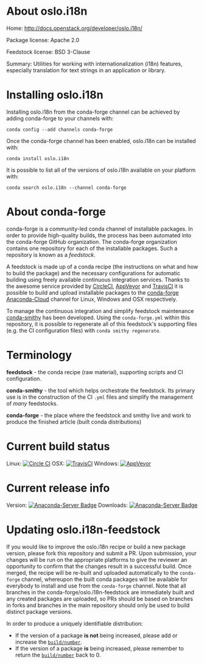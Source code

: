 About oslo.i18n
===============

Home: http://docs.openstack.org/developer/oslo.i18n/

Package license: Apache 2.0

Feedstock license: BSD 3-Clause

Summary: Utilities for working with internationalization (i18n) features, especially translation for text strings in an application or library.



Installing oslo.i18n
====================

Installing oslo.i18n from the conda-forge channel can be achieved by adding conda-forge to your channels with:

```
conda config --add channels conda-forge
```

Once the conda-forge channel has been enabled, oslo.i18n can be installed with:

```
conda install oslo.i18n
```

It is possible to list all of the versions of oslo.i18n available on your platform with:

```
conda search oslo.i18n --channel conda-forge
```


About conda-forge
=================

conda-forge is a community-led conda channel of installable packages.
In order to provide high-quality builds, the process has been automated into the
conda-forge GitHub organization. The conda-forge organization contains one repository
for each of the installable packages. Such a repository is known as a *feedstock*.

A feedstock is made up of a conda recipe (the instructions on what and how to build
the package) and the necessary configurations for automatic building using freely
available continuous integration services. Thanks to the awesome service provided by
[CircleCI](https://circleci.com/), [AppVeyor](http://www.appveyor.com/)
and [TravisCI](https://travis-ci.org/) it is possible to build and upload installable
packages to the [conda-forge](https://anaconda.org/conda-forge)
[Anaconda-Cloud](http://docs.anaconda.org/) channel for Linux, Windows and OSX respectively.

To manage the continuous integration and simplify feedstock maintenance
[conda-smithy](http://github.com/conda-forge/conda-smithy) has been developed.
Using the ``conda-forge.yml`` within this repository, it is possible to regenerate all of
this feedstock's supporting files (e.g. the CI configuration files) with ``conda smithy regenerate``.


Terminology
===========

**feedstock** - the conda recipe (raw material), supporting scripts and CI configuration.

**conda-smithy** - the tool which helps orchestrate the feedstock.
                   Its primary use is in the construction of the CI ``.yml`` files
                   and simplify the management of *many* feedstocks.

**conda-forge** - the place where the feedstock and smithy live and work to
                  produce the finished article (built conda distributions)

Current build status
====================

Linux: [![Circle CI](https://circleci.com/gh/conda-forge/oslo.i18n-feedstock.svg?style=shield)](https://circleci.com/gh/conda-forge/oslo.i18n-feedstock)
OSX: [![TravisCI](https://travis-ci.org/conda-forge/oslo.i18n-feedstock.svg?branch=master)](https://travis-ci.org/conda-forge/oslo.i18n-feedstock)
Windows: [![AppVeyor](https://ci.appveyor.com/api/projects/status/github/conda-forge/oslo.i18n-feedstock?svg=True)](https://ci.appveyor.com/project/conda-forge/oslo-i18n-feedstock/branch/master)

Current release info
====================
Version: [![Anaconda-Server Badge](https://anaconda.org/conda-forge/oslo.i18n/badges/version.svg)](https://anaconda.org/conda-forge/oslo.i18n)
Downloads: [![Anaconda-Server Badge](https://anaconda.org/conda-forge/oslo.i18n/badges/downloads.svg)](https://anaconda.org/conda-forge/oslo.i18n)


Updating oslo.i18n-feedstock
============================

If you would like to improve the oslo.i18n recipe or build a new
package version, please fork this repository and submit a PR. Upon submission,
your changes will be run on the appropriate platforms to give the reviewer an
opportunity to confirm that the changes result in a successful build. Once
merged, the recipe will be re-built and uploaded automatically to the
`conda-forge` channel, whereupon the built conda packages will be available for
everybody to install and use from the `conda-forge` channel.
Note that all branches in the conda-forge/oslo.i18n-feedstock are
immediately built and any created packages are uploaded, so PRs should be based
on branches in forks and branches in the main repository should only be used to
build distinct package versions.

In order to produce a uniquely identifiable distribution:
 * If the version of a package **is not** being increased, please add or increase
   the [``build/number``](http://conda.pydata.org/docs/building/meta-yaml.html#build-number-and-string).
 * If the version of a package **is** being increased, please remember to return
   the [``build/number``](http://conda.pydata.org/docs/building/meta-yaml.html#build-number-and-string)
   back to 0.

